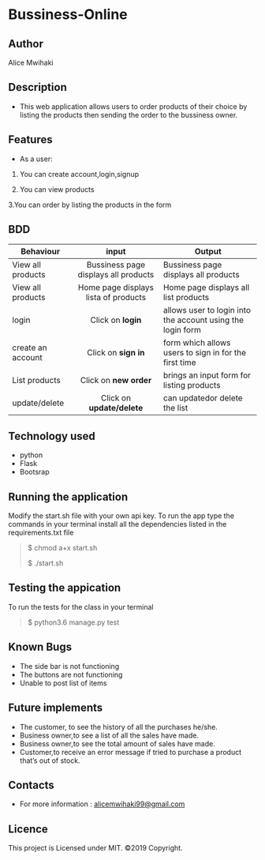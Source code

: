 # Bussiness-Online

## Author

Alice Mwihaki

## Description

- This web application allows users to order products of their choice by listing the products then sending the order to the bussiness owner.

## Features

- As a user:

1. You can create account,login,signup

2. You can view products

3.You can order by listing the products in the form

## BDD

| Behaviour                    | input                       | Output                                       |
 -------------| :--------:| -----------|
| View all products | Bussiness page displays all products  | Bussiness page displays all products |
| View all products | Home page displays lista of products  | Home page displays all list products |
|login| Click on **login**|allows user to login into the account using the login form|
|create an account| Click on **sign in**|form which allows users to sign in for the first time|
|List products| Click on **new order**|brings an input form for listing products|
|update/delete| Click on **update/delete**|can updatedor delete the list|

## Technology used

- python
- Flask
- Bootsrap

## Running the application

Modify the start.sh file with your own api key.
To run the app type the commands in your terminal
 install all the dependencies listed in the requirements.txt file
> $ chmod a+x start.sh
>
> $ ./start.sh

## Testing the appication

To run the tests for the class in your terminal
 > $ python3.6 manage.py test

## Known Bugs

- The side bar is not functioning
- The buttons are not functioning
- Unable to post list of items

## Future implements

- The customer, to see the history of all the purchases he/she.
- Business owner,to see a list of all the sales have made.
- Business owner,to see the total amount of sales have made.
- Customer,to receive an error message if tried to purchase a product that’s out of stock.

## Contacts

- For more information :
alicemwihaki99@gmail.com

## Licence

This project is Licensed under MIT. ©2019 Copyright.
